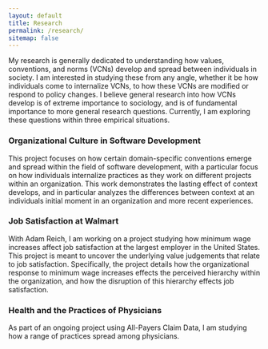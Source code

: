 ```yaml
---
layout: default
title: Research
permalink: /research/
sitemap: false
---
```


 My research is generally dedicated to understanding how values, conventions, and norms (VCNs) develop and spread between individuals in society. I am interested in studying these from any angle, whether it be how individuals come to internalize VCNs, to how these VCNs are modified or respond to policy changes. I believe general research into how VCNs develop is of extreme importance to sociology, and is of fundamental importance to more general research questions. Currently, I am exploring these questions within three empirical situations.

### Organizational Culture in Software Development

This project focuses on how certain domain-specific conventions emerge and spread within the field of software development, with a particular focus on how individuals internalize practices as they work on different projects within an organization. This work demonstrates the lasting effect of context develops, and in particular analyzes the differences between context at an individuals initial moment in an organization and more recent experiences.

### Job Satisfaction at Walmart

With Adam Reich, I am working on a project studying how minimum wage increases affect job satisfaction at the largest employer in the United States. This project is meant to uncover the underlying value judgements that relate to job satisfaction. Specifically, the project details how the organizational response to minimum wage increases effects the perceived hierarchy within the organization, and how the disruption of this hierarchy effects job satisfaction.

### Health and the Practices of Physicians

As part of an ongoing project using All-Payers Claim Data, I am studying how a range of practices spread among physicians. 
